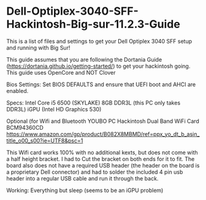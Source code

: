 # Dell-Optiplex-3040-SFF-Hackintosh-Big-sur-11.2.3-Guide
This is a list of files and settings to get your Dell Optiplex 3040 SFF setup and running with Big Sur!


This guide assumes that you are following the Dortania Guide (https://dortania.github.io/getting-started/) to get your hackintosh going. This guide uses OpenCore and NOT Clover


Bios Settings: Set BIOS DEFAULTS and ensure that UEFI boot and AHCI are enabled.

Specs:
Intel Core i5 6500 (SKYLAKE)
8GB DDR3L (this PC only takes DDR3L) 
iGPU (Intel HD Graphics 530)

Optional (for Wifi and Bluetooth
YOUBO PC Hackintosh Dual Band WiFi Card BCM94360CD 
https://www.amazon.com/gp/product/B082X8MBMD/ref=ppx_yo_dt_b_asin_title_o00_s00?ie=UTF8&psc=1

This Wifi card works 100% with no additional kexts, but does not come with a half height bracket. I had to Cut the bracket on both ends for it to fit. The board also does not have a required USB header (the header on the board is a proprietary Dell connector) and had to solder the included 4 pin usb header into a regular USB cable and run it through the back.

Working:
Everything but sleep (seems to be an iGPU problem)




